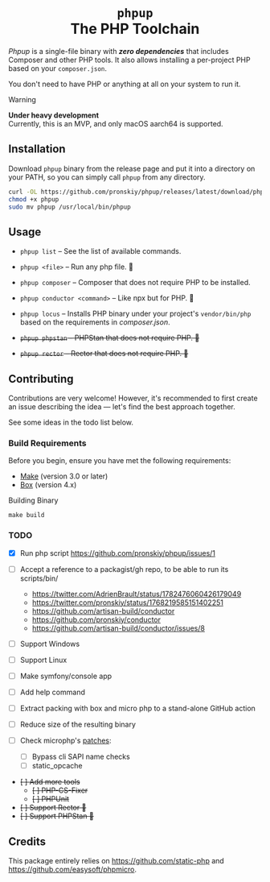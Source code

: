 <h1 align="center">
    <code lang="html">phpup</code><br>The PHP Toolchain
</h1>

_Phpup_ is a single-file binary with _**zero dependencies**_ that includes Composer and other PHP tools. It also allows installing a per-project PHP based on your `composer.json`.

You don't need to have PHP or anything at all on your system to run it.

> [!WARNING]
> **Under heavy development**  
> Currently, this is an MVP, and only macOS aarch64 is supported.

## Installation

Download `phpup` binary from the release page and put it into a directory on your PATH, so you can simply call `phpup` from any directory.

```bash
curl -OL https://github.com/pronskiy/phpup/releases/latest/download/phpup
chmod +x phpup
sudo mv phpup /usr/local/bin/phpup
```

## Usage

- `phpup list` – See the list of available commands.
- `phpup <file>` – Run any php file. 🚧
- `phpup composer` – Composer that does not require PHP to be installed.
- `phpup conductor <command>` – Like npx but for PHP. 🚧
- `phpup locus` – Installs PHP binary under your project's `vendor/bin/php` based on the requirements in _composer.json_.

- ~~`phpup phpstan` – PHPStan that does not require PHP. 🚧~~
- ~~`phpup rector` – Rector that does not require PHP. 🚧~~

## Contributing

Contributions are very welcome! However, it's recommended to first create an issue describing the idea — let's find the best approach together.

See some ideas in the todo list below.

### Build Requirements

Before you begin, ensure you have met the following requirements:

- [Make](https://www.gnu.org/software/make/) (version 3.0 or later)
- [Box](https://github.com/box-project/box) (version 4.x)

Building Binary

```shell
make build
```

### TODO

- [x] Run php script <https://github.com/pronskiy/phpup/issues/1>

- [ ] Accept a reference to a packagist/gh repo, to be able to run its scripts/bin/
  - <https://twitter.com/AdrienBrault/status/1782476060426179049>
  - <https://twitter.com/pronskiy/status/1768219585151402251>
  - <https://github.com/artisan-build/conductor>
  - <https://github.com/pronskiy/conductor>
  - <https://github.com/artisan-build/conductor/issues/8>

- [ ] Support Windows
- [ ] Support Linux

- [ ] Make symfony/console app
- [ ] Add help command

- [ ] Extract packing with box and micro php to a stand-alone GitHub action
- [ ] Reduce size of the resulting binary
- [ ] Check microphp's [patches](https://github.com/easysoft/phpmicro/blob/master/patches/Readme.md):
  - [ ] Bypass cli SAPI name checks
  - [ ] static_opcache

- ~~[ ] Add more tools~~
  - ~~[ ] PHP-CS-Fixer~~
  - ~~[ ] PHPUnit~~
- ~~[ ] Support Rector 🚧~~
- ~~[ ] Support PHPStan 🚧~~

## Credits

This package entirely relies on <https://github.com/static-php> and <https://github.com/easysoft/phpmicro>.
